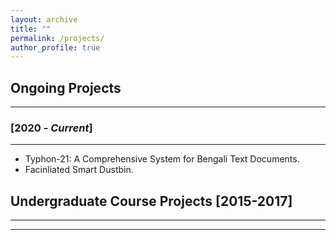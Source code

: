 ```yaml
---
layout: archive
title: ""
permalink: /projects/
author_profile: true
---
```


## Ongoing Projects
----------------

### [2020 - *Current*]
-----------
* Typhon-21: A Comprehensive System for Bengali Text Documents.
* Facinliated Smart Dustbin.

## Undergraduate Course Projects [2015-2017]
----------------
______________________________________________